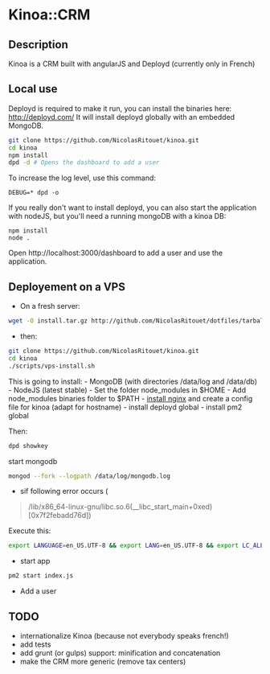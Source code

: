Kinoa::CRM
=======

Description
-----------
Kinoa is a CRM built with angularJS and Deployd (currently only in French)

Local use
-----------
Deployd is required to make it run, you can install the binaries here:
http://deployd.com/
It will install deployd globally with an embedded MongoDB.

````bash
git clone https://github.com/NicolasRitouet/kinoa.git
cd kinoa
npm install
dpd -d # Opens the dashboard to add a user
````
To increase the log level, use this command:
````
DEBUG=* dpd -o
````

If you really don't want to install deployd, you can also start the application with nodeJS, but you'll need a running mongoDB with a kinoa DB:
````
npm install
node .
````
Open http://localhost:3000/dashboard to add a user and use the application.

Deployement on a VPS
-------------------
- On a fresh server:
````bash
wget -O install.tar.gz http://github.com/NicolasRitouet/dotfiles/tarball/master --no-check-certificate && tar zxvf install.tar.gz && cd *dotfiles* && ./install.sh
````
- then:
````bash
git clone https://github.com/NicolasRitouet/kinoa.git
cd kinoa
./scripts/vps-install.sh
````
This is going to install:
	- MongoDB (with directories /data/log and /data/db)
	- NodeJS (latest stable)
    	- Set the folder node_modules in $HOME
		- Add node_modules binaries folder to $PATH
	- [install nginx](https://github.com/NicolasRitouet/kinoa/blob/master/scripts/vps-install.sh#L107) and create a config file for kinoa (adapt for hostname)
    - install deployd global
	- install pm2 global
    
Then:
````bash
dpd showkey
````
start mongodb
````bash
mongod --fork --logpath /data/log/mongodb.log
````
- sif following error occurs (
> /lib/x86_64-linux-gnu/libc.so.6(__libc_start_main+0xed) [0x7f2febadd76d])

Execute this:
````bash
export LANGUAGE=en_US.UTF-8 && export LANG=en_US.UTF-8 && export LC_ALL=en_US.UTF-8 && locale-gen en_US.UTF-8 && sudo dpkg-reconfigure locales
````
- start app
````bash
pm2 start index.js
````
- Add a user



TODO
---
- internationalize Kinoa (because not everybody speaks french!)
- add tests
- add grunt (or gulps) support: minification and concatenation
- make the CRM more generic (remove tax centers)